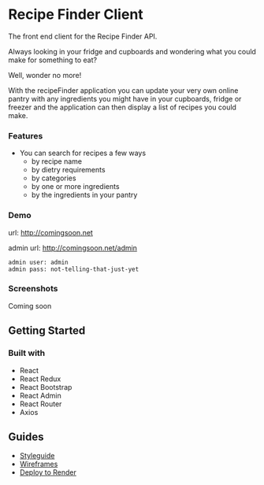 # Recipe Finder Client

The front end client for the Recipe Finder API.

Always looking in your fridge and cupboards and wondering what you could make for something to eat? 

Well, wonder no more!

With the recipeFinder application you can update your very own online pantry with any ingredients you might have in your cupboards, 
fridge or freezer and the application can then display a list of recipes you could make.

### Features
* You can search for recipes a few ways
  * by recipe name
  * by dietry requirements
  * by categories
  * by one or more ingredients
  * by the ingredients in your pantry
  
### Demo

  url: http://comingsoon.net
  
  admin url: http://comingsoon.net/admin
  
    admin user: admin
    admin pass: not-telling-that-just-yet
    
### Screenshots

  Coming soon
  
## Getting Started

### Built with

* React 
* React Redux 
* React Bootstrap
* React Admin
* React Router
* Axios

## Guides

* [Styleguide](https://alittlebroken.github.io/recipefinder-client/)
* [Wireframes](./docs/wireframes/WIREFRAMES.md)
* [Deploy to Render](./docs/deployment/RENDER.md)